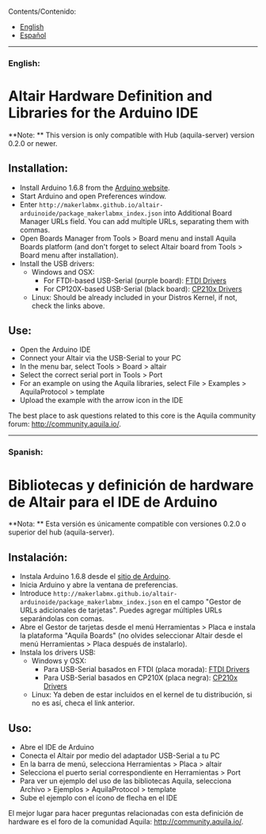 Contents/Contenido:
- [English](#user-content-english)
- [Español](#user-content-spanish)

* * *

### English:
# Altair Hardware Definition and Libraries for the Arduino IDE

**Note: ** This version is only compatible with Hub (aquila-server) version 0.2.0 or newer.

## Installation:

- Install Arduino 1.6.8 from the [Arduino website](http://www.arduino.cc/en/main/software).
- Start Arduino and open Preferences window.
- Enter ``http://makerlabmx.github.io/altair-arduinoide/package_makerlabmx_index.json`` into Additional Board Manager URLs field. You can add multiple URLs, separating them with commas.
- Open Boards Manager from Tools > Board menu and install Aquila Boards platform (and don't forget to select Altair board from Tools > Board menu after installation).
- Install the USB drivers:
  - Windows and OSX: 
    - For FTDI-based USB-Serial (purple board): [FTDI Drivers](http://www.ftdichip.com/Drivers/VCP.htm)
    - For CP120X-based USB-Serial (black board): [CP210x Drivers](https://www.silabs.com/products/mcu/Pages/USBtoUARTBridgeVCPDrivers.aspx)
  - Linux: Should be already included in your Distros Kernel, if not, check the links above.

## Use:

- Open the Arduino IDE
- Connect your Altair via the USB-Serial to your PC
- In the menu bar, select Tools > Board > altair
- Select the correct serial port in Tools > Port
- For an example on using the Aquila libraries, select File > Examples > AquilaProtocol > template
- Upload the example with the arrow icon in the IDE

The best place to ask questions related to this core is the Aquila community forum: http://community.aquila.io/.

* * *

### Spanish:
# Bibliotecas y definición de hardware de Altair para el IDE de Arduino

**Nota: ** Esta versión es únicamente compatible con versiones 0.2.0 o superior del hub (aquila-server).

## Instalación:

- Instala Arduino 1.6.8 desde el [sitio de Arduino](http://www.arduino.cc/en/main/software).
- Inicia Arduino y abre la ventana de preferencias.
- Introduce ``http://makerlabmx.github.io/altair-arduinoide/package_makerlabmx_index.json`` en el campo "Gestor de URLs adicionales de tarjetas". Puedes agregar múltiples URLs separándolas con comas.
- Abre el Gestor de tarjetas desde el menú Herramientas > Placa e instala la plataforma "Aquila Boards" (no olvides seleccionar Altair desde el menú Herramientas > Placa después de instalarlo).
- Instala los drivers USB:
  - Windows y OSX:
    - Para USB-Serial basados en FTDI (placa morada): [FTDI Drivers](http://www.ftdichip.com/Drivers/VCP.htm)
    - Para USB-Serial basados en CP210X (placa negra): [CP210x Drivers](https://www.silabs.com/products/mcu/Pages/USBtoUARTBridgeVCPDrivers.aspx)
  - Linux: Ya deben de estar incluidos en el kernel de tu distribución, si no es así, checa el link anterior.


## Uso:

- Abre el IDE de Arduino
- Conecta el Altair por medio del adaptador USB-Serial a tu PC
- En la barra de menú, selecciona Herramientas > Placa > altair
- Selecciona el puerto serial correspondiente en Herramientas > Port
- Para ver un ejemplo del uso de las bibliotecas Aquila, selecciona Archivo > Ejemplos > AquilaProtocol > template
- Sube el ejemplo con el ícono de flecha en el IDE

El mejor lugar para hacer preguntas relacionadas con esta definición de hardware es el foro de la comunidad Aquila: http://community.aquila.io/.

